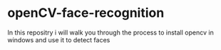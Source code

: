 # openCV-face-recognition
In this repositry i will walk you through the process to install opencv in windows and use it to detect faces
